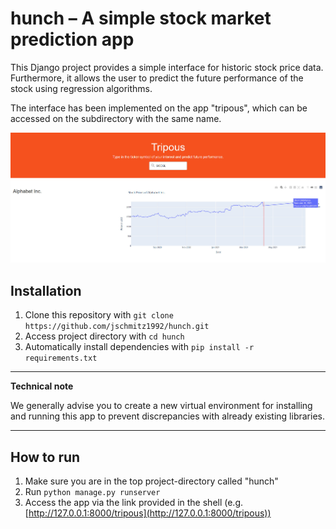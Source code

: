 # hunch – A simple stock market prediction app
This Django project provides a simple interface for historic stock price data. Furthermore, it allows the user to predict the future performance of the stock using regression algorithms.

The interface has been implemented on the app "tripous", which can be accessed on the subdirectory with the same name. 

![Screenshot of the prediction app](https://github.com/jschmitz1992/hunch/blob/main/Screenshot.jpg?raw=true)

## Installation
1. Clone this repository with `git clone https://github.com/jschmitz1992/hunch.git`
2. Access project directory with `cd hunch` 
3. Automatically install dependencies with `pip install -r requirements.txt` 

---
**Technical note**

We generally advise you to create a new virtual  environment for installing and running this app to prevent discrepancies with already existing libraries.

---


## How to run
1. Make sure you are in the top project-directory called "hunch"
2. Run `python manage.py runserver`
3. Access the app via the link provided in the shell (e.g. [http://127.0.0.1:8000/tripous](http://127.0.0.1:8000/tripous))